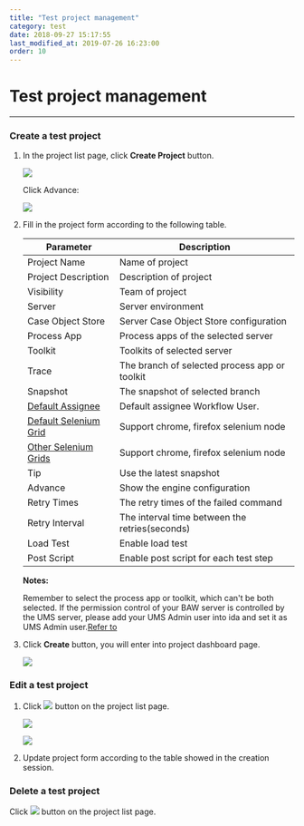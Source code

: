 ```yaml
---
title: "Test project management"
category: test
date: 2018-09-27 15:17:55
last_modified_at: 2019-07-26 16:23:00
order: 10
---
```


# Test project management
***

### Create a test project

  1. In the project list page, click **Create Project** button.
  
     ![][tutorial_createproject] 
     
     Click Advance: 
     
     ![][tutorial_createproject_advance] 
  
  2. Fill in the project form according to the following table.
  
     Parameter             | Description       
     ----------------------|-------------------
     Project Name          |Name of project    
     Project Description   |Description of project
     Visibility            |Team of project
     Server                |Server environment
     Case Object Store     |Server Case Object Store configuration
     Process App           |Process apps of the selected server
     Toolkit               |Toolkits of  selected server
     Trace                 |The branch of selected process app or toolkit
     Snapshot              |The snapshot of selected branch
     [Default Assignee][3] |Default assignee Workflow User. 
     [Default Selenium Grid][2]  |Support chrome, firefox selenium node 
     [Other Selenium Grids][2]    |Support chrome, firefox selenium node 
     Tip                   |Use the latest snapshot 
     Advance               |Show the engine configuration
     Retry Times           |The retry times of the failed command
     Retry Interval        |The interval time between the retries(seconds) 
	 Load Test             |Enable load test
	 Post Script           |Enable post script for each test step	 
     
     **Notes:**     
     
     Remember to select the process app or toolkit, which can't be both selected.
     If the permission control of your BAW server is controlled by the UMS server, please add your UMS Admin user into ida and set it as UMS Admin user.[Refer to][3]
        
  3. Click **Create** button, you will enter into project dashboard page.

     ![][tutorial_project_info] 
  
### Edit a test project

  1. Click ![][test_project_edit_button] button on the project list page.
  
     ![][tutorial_project_list]
     
     ![][test_project_edit_form]
     
  2. Update project form according to the table showed in the creation session.
   
### Delete a test project

  Click ![][test_project_delete_button] button on the project list page.
  
     

[test_sharing_project]: ../images/test/test_sharing_project.PNG
[test_sharing_project_list]: ../images/test/test_sharing_project_list.PNG
[test_sharing_project_form]: ../images/test/test_sharing_project_form.PNG
[test_project_edit_form]: ../images/test/test_project_edit_form.PNG
[test_project_edit_button]: ../images/test/test_project_edit_button.PNG
[test_project_delete_button]: ../images/test/test_project_delete_button.PNG
[tutorial_project_list]: ../images/tutorial/tutorial_project_list.PNG
[tutorial_createproject]: ../images/tutorial/tuorial_project_create.PNG 
[tutorial_project_info]: ../images/tutorial/tutorial_project_info.PNG
[1]: ../administration/administration-bpm-configuration.html
[2]: ../administration/administration-selenium-hub-configuration.html
[3]: ../administration/administration-bpm-configuration.html#add-user-to-a-bpm-server
[tutorial_createproject_advance]: ../images/tutorial/tuorial_project_create_advance.PNG 
